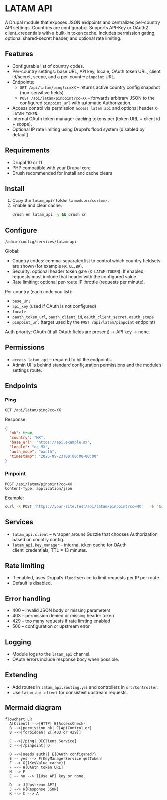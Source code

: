 # LATAM API

A Drupal module that exposes JSON endpoints and centralizes per-country API settings. Countries are configurable. Supports API-Key or OAuth2 client_credentials with a built-in token cache. Includes permission gating, optional shared-secret header, and optional rate limiting.

## Features
- Configurable list of country codes.
- Per-country settings: base URL, API key, locale, OAuth token URL, client id/secret, scope, and a per-country `pinpoint` URL.
- Endpoints:
  - `GET /api/latam/ping?cc=XX` – returns active country config snapshot (non-sensitive fields).
  - `POST /api/latam/pinpoint?cc=XX` – forwards arbitrary JSON to the configured `pinpoint_url` with automatic Authorization.
- Access control via permission `access latam api` and optional header `X-LATAM-TOKEN`.
- Internal OAuth token manager caching tokens per (token URL + client id + scope).
- Optional IP rate limiting using Drupal’s flood system (disabled by default).

## Requirements
- Drupal 10 or 11
- PHP compatible with your Drupal core
- Drush recommended for install and cache clears

## Install
1. Copy the `latam_api/` folder to `modules/custom/`.
2. Enable and clear cache:
   ```bash
   drush en latam_api -y && drush cr
   ```

## Configure
`/admin/config/services/latam-api`

Global:
- Country codes: comma-separated list to control which country fieldsets are shown (for example `MX,CL,BR`).
- Security: optional header token gate (`X-LATAM-TOKEN`). If enabled, requests must include that header with the configured value.
- Rate limiting: optional per-route IP throttle (requests per minute).

Per country (each code you list):
- `base_url`
- `api_key` (used if OAuth is not configured)
- `locale`
- `oauth_token_url`, `oauth_client_id`, `oauth_client_secret`, `oauth_scope`
- `pinpoint_url` (target used by the `POST /api/latam/pinpoint` endpoint)

Auth priority: OAuth (if all OAuth fields are present) → API key → none.


## Permissions
- `access latam api` – required to hit the endpoints.
- Admin UI is behind standard configuration permissions and the module’s settings route.

## Endpoints

### Ping
```
GET /api/latam/ping?cc=XX
```

Response:
```json
{
  "ok": true,
  "country": "MX",
  "base_url": "https://api.example.mx",
  "locale": "es_MX",
  "auth_mode": "oauth",
  "timestamp": "2025-09-23T00:00:00+00:00"
}
```

### Pinpoint
```
POST /api/latam/pinpoint?cc=XX
Content-Type: application/json
```

Example:
```bash
curl -X POST 'https://your-site.test/api/latam/pinpoint?cc=MX'   -H 'Content-Type: application/json'   -d '{"email":"a@b.com","perfil":"x","invInicial":1,"invMensual":1,"plazo":12,"NumContrato":"123","fondo":"foo","clave":"bar"}'
```

## Services
- `latam_api.client` – wrapper around Guzzle that chooses Authorization based on country config.
- `latam_api.key_manager` – internal token cache for OAuth client_credentials, TTL ≈ 13 minutes.

## Rate limiting
- If enabled, uses Drupal’s `flood` service to limit requests per IP per route.
- Default is disabled.

## Error handling
- 400 – invalid JSON body or missing parameters
- 403 – permission denied or missing header token
- 429 – too many requests if rate limiting enabled
- 500 – configuration or upstream error

## Logging
- Module logs to the `latam_api` channel.
- OAuth errors include response body when possible.

## Extending
- Add routes in `latam_api.routing.yml` and controllers in `src/Controller`.
- Use `latam_api.client` for consistent upstream requests.

## Mermaid diagram
```mermaid
flowchart LR
  A[Client] -->|HTTP| B{AccessCheck}
  B -->|permission ok| C[ApiController]
  B -->|forbidden| Z[[403 or 429]]

  C -->|/ping| D[Client Service]
  C -->|/pinpoint| D

  D -->|needs auth?| E{OAuth configured?}
  E -- yes --> F[KeyManagerService getToken]
  F --> G[(KeyValue cache)]
  F --> H[OAuth token URL]
  H --> F
  E -- no --> I[Use API key or none]

  D --> J[Upstream API]
  J --> K[Response JSON]
  K --> C --> A
```

